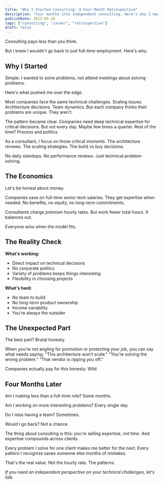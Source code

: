 ```yaml
---
title: "Why I Started Consulting: A Four-Month Retrospective"
description: "Four months into independent consulting. Here's why I made the switch and what I've learned so far."
publishDate: 2023-05-20
tags: ["consulting", "career", "retrospective"]
draft: false
---
```


Consulting pays less than you think.

But I knew I wouldn't go back to just full-time employment. Here's why.

## Why I Started

Simple. I wanted to solve problems, not attend meetings about solving problems.

Here's what pushed me over the edge.

Most companies face the same technical challenges. Scaling issues. Architecture decisions. Team dynamics. But each company thinks their problems are unique. They aren't.

The pattern became clear. Companies need deep technical expertise for critical decisions. But not every day. Maybe few times a quarter. Rest of the time? Process and politics.

As a consultant, I focus on those critical moments. The architecture reviews. The scaling strategies. The build vs buy decisions.

No daily standups. No performance reviews. Just technical problem-solving.

## The Economics

Let's be honest about money.

Companies save on full-time senior tech salaries. They get expertise when needed. No benefits, no equity, no long-term commitments.

Consultants charge premium hourly rates. But work fewer total hours. It balances out.

Everyone wins when the model fits.

## The Reality Check

**What's working:**

- Direct impact on technical decisions
- No corporate politics
- Variety of problems keeps things interesting
- Flexibility in choosing projects

**What's hard:**

- No team to build
- No long-term product ownership
- Income variability
- You're always the outsider

## The Unexpected Part

The best part? Brutal honesty.

When you're not angling for promotion or protecting your job, you can say what needs saying. "This architecture won't scale." "You're solving the wrong problem." "That vendor is ripping you off."

Companies actually pay for this honesty. Wild.

## Four Months Later

Am I making less than a full-time role? Some months.

Am I working on more interesting problems? Every single day.

Do I miss having a team? Sometimes.

Would I go back? Not a chance.

The thing about consulting is this: you're selling expertise, not time. And expertise compounds across clients.

Every problem I solve for one client makes me better for the next. Every pattern I recognize saves someone else months of mistakes.

That's the real value. Not the hourly rate. The patterns.

_If you need an independent perspective on your technical challenges, let's talk._
